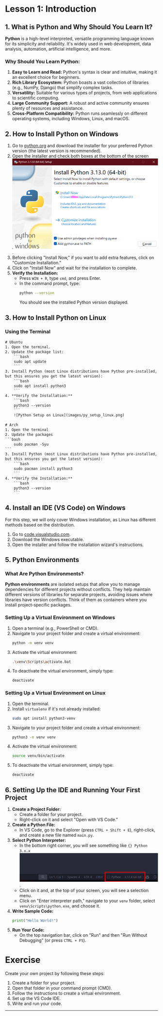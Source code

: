 # Lesson 1: __**Introduction**__

## 1. What is Python and Why Should You Learn It?

**Python** is a high-level interpreted, versatile programming language known for its simplicity and reliability. It's widely used in web development, data analysis, automation, artificial intelligence, and more.

### **Why Should You Learn Python:**

1. **Easy to Learn and Read:** Python's syntax is clear and intuitive, making it an excellent choice for beginners.
2. **Rich Library Ecosystem:** Python boasts a vast collection of libraries (e.g., NumPy, Django) that simplify complex tasks.
3. **Versatility:** Suitable for various types of projects, from web applications to scientific computing.
4. **Large Community Support:** A robust and active community ensures plenty of resources and assistance.
5. **Cross-Platform Compatibility:** Python runs seamlessly on different operating systems, including Windows, Linux, and macOS.

## 2. How to Install Python on Windows

1. Go to [python.org](https://www.python.org/downloads/) and download the installer for your preferred Python version (the latest version is recommended).
2. Open the installer and check both boxes at the bottom of the screen ![Python Installer](images/py_setup_windows.png).
3. Before clicking "Install Now," if you want to add extra features, click on "Customize Installation."
4. Click on "Install Now" and wait for the installation to complete.
5. **Verify the Installation:**
    - Press `WIN + R`, type `cmd`, and press Enter.
    - In the command prompt, type:
        ```bash
        python --version
        ```
        You should see the installed Python version displayed.

## 3. How to Install Python on Linux

### Using the Terminal
    # Ubuntu
    1. Open the terminal.
    2. Update the package list:
        ```bash
        sudo apt update
        ```
    3. Install Python (most Linux distributions have Python pre-installed, but this ensures you get the latest version):
        ```bash
        sudo apt install python3
        ```
    4. **Verify the Installation:**
        ```bash
        python3 --version
        ```
        ![Python Setup on Linux](images/py_setup_linux.png)

    # Arch
    1. Open the terminal
    2. Update the packages
    ```bash
        sudo pacman -Syu
    ```
    3. Install Python (most Linux distributions have Python pre-installed, but this ensures you get the latest version):
        ```bash
        sudo pacman install python3
        ```
    4. **Verify the Installation:**
        ```bash
        python3 --version
        ```
    
## 4. Install an IDE (VS Code) on Windows

For this step, we will only cover Windows installation, as Linux has different methods based on the distribution.

1. Go to [code.visualstudio.com](https://code.visualstudio.com/download).
2. Download the Windows executable.
3. Open the installer and follow the installation wizard's instructions.

## 5. Python Environments

### What Are Python Environments?

**Python environments** are isolated setups that allow you to manage dependencies for different projects without conflicts. They help maintain different versions of libraries for separate projects, avoiding issues where libraries have version conflicts. Think of them as containers where you install project-specific packages.

### Setting Up a Virtual Environment on Windows

1. Open a terminal (e.g., PowerShell or CMD).
2. Navigate to your project folder and create a virtual environment:
    ```bash
    python -m venv venv
    ```
3. Activate the virtual environment:
    ```bash
    .\venv\Scripts\activate.bat
    ```
4. To deactivate the virtual environment, simply type:
    ```bash
    deactivate
    ```

### Setting Up a Virtual Environment on Linux

1. Open the terminal.
2. Install `virtualenv` if it's not already installed:
    ```bash
    sudo apt install python3-venv
    ```
3. Navigate to your project folder and create a virtual environment:
    ```bash
    python3 -m venv venv
    ```
4. Activate the virtual environment:
    ```bash
    source venv/bin/activate
    ```
5. To deactivate the virtual environment, simply type:
    ```bash
    deactivate
    ```

## 6. Setting Up the IDE and Running Your First Project

1. **Create a Project Folder:**
    - Create a folder for your project.
    - Right-click on it and select "Open with VS Code."
2. **Create a Python File:**
    - In VS Code, go to the Explorer (press `CTRL + Shift + E`), right-click, and create a new file named `main.py`.
3. **Select Python Interpreter:**
    - In the bottom right corner, you will see something like `{} Python 3.x.x` ![Python Interpreter](images/code_interpreter.png).
    - Click on it and, at the top of your screen, you will see a selection menu.
    - Click on "Enter interpreter path," navigate to your `venv` folder, select `venv\Scripts\python.exe`, and choose it.
4. **Write Sample Code:**
    ```python
    print("Hello World!")
    ```
5. **Run Your Code:**
    - On the top navigation bar, click on "Run" and then "Run Without Debugging" (or press `CTRL + F5`).

# Exercise

Create your own project by following these steps:

1. Create a folder for your project.
2. Open that folder in your command prompt (CMD).
3. Follow the instructions to create a virtual environment.
4. Set up the VS Code IDE.
5. Write and run your code.

---
